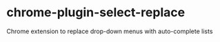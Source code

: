 # chrome-plugin-select-replace
Chrome extension to replace drop-down menus with auto-complete lists
